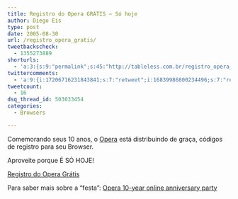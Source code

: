 ```yaml
---
title: Registro do Opera GRÁTIS – Só hoje
author: Diego Eis
type: post
date: 2005-08-30
url: /registro_opera_gratis/
tweetbackscheck:
  - 1355273889
shorturls:
  - 'a:3:{s:9:"permalink";s:45:"http://tableless.com.br/registro_opera_gratis";s:7:"tinyurl";s:26:"http://tinyurl.com/42cu4oy";s:4:"isgd";s:19:"http://is.gd/Usn5LY";}'
twittercomments:
  - 'a:9:{i:17206716231843841;s:7:"retweet";i:16839986800234496;s:7:"retweet";i:16757646296096768;s:7:"retweet";i:16747234322288640;s:7:"retweet";i:16731212315885568;s:7:"retweet";i:16708047254593536;s:7:"retweet";i:16708036504584192;s:7:"retweet";i:16707121231953920;s:7:"retweet";i:57936737502101504;s:7:"retweet";}'
tweetcount:
  - 16
dsq_thread_id: 503033454
categories:
  - Browsers

---
```

Comemorando seus 10 anos, o [Opera][1] está distribuindo de graça, códigos de registro para seu Browser.
  
Aproveite porque É SÓ HOJE! 

[Registro do Opera Grátis][2] 

Para saber mais sobre a &#8220;festa&#8221;: [Opera 10-year online anniversary party][3]

 [1]: http://www.opera.com/ "Um dos melhores browsers do mundo"
 [2]: http://my.opera.com/community/party/reg.dml
 [3]: http://my.opera.com/community/party/